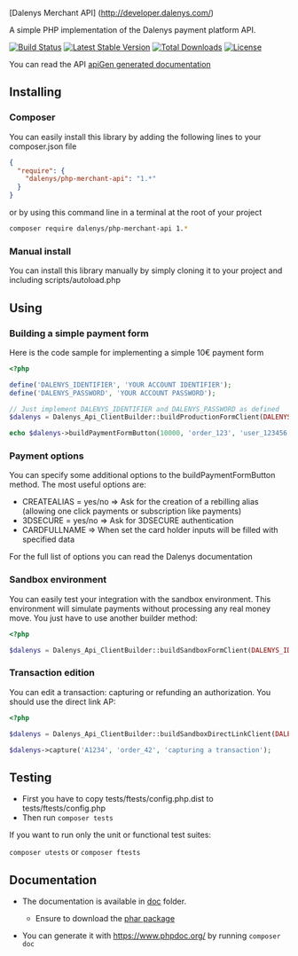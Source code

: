[Dalenys Merchant API] (http://developer.dalenys.com/)

A simple PHP implementation of the Dalenys payment platform API.

[![Build Status](https://travis-ci.org/dalenys/php-merchant-api.svg?branch=master)](https://travis-ci.org/dalenys/php-merchant-api)
[![Latest Stable Version](https://poser.pugx.org/dalenys/php-merchant-api/v/stable)](https://packagist.org/packages/dalenys/php-merchant-api) 
[![Total Downloads](https://poser.pugx.org/dalenys/php-merchant-api/downloads)](https://packagist.org/packages/dalenys/php-merchant-api) 
[![License](https://poser.pugx.org/dalenys/php-merchant-api/license)](https://packagist.org/packages/dalenys/php-merchant-api)


You can read the API [apiGen generated documentation](https://codedoc.pub/dalenys/php-merchant-api/master/index.html)  


## Installing

### Composer
You can easily install this library by adding the following lines to your composer.json file

```json
{
  "require": {
    "dalenys/php-merchant-api": "1.*"
  }
}
```

or by using this command line in a terminal at the root of your project

```bash
composer require dalenys/php-merchant-api 1.*
```

### Manual install
You can install this library manually by simply cloning it to your project and including scripts/autoload.php


## Using
 
### Building a simple payment form

Here is the code sample for implementing a simple 10€ payment form

```php
<?php

define('DALENYS_IDENTIFIER', 'YOUR ACCOUNT IDENTIFIER');
define('DALENYS_PASSWORD', 'YOUR ACCOUNT PASSWORD');

// Just implement DALENYS_IDENTIFIER and DALENYS_PASSWORD as defined
$dalenys = Dalenys_Api_ClientBuilder::buildProductionFormClient(DALENYS_IDENTIFIER, DALENYS_PASSWORD);

echo $dalenys->buildPaymentFormButton(10000, 'order_123', 'user_123456', 'Payment sample');
```

### Payment options
You can specify some additional options to the buildPaymentFormButton method.
The most useful options are:
- CREATEALIAS = yes/no => Ask for the creation of a rebilling alias (allowing one click payments or subscription like payments)
- 3DSECURE = yes/no => Ask for 3DSECURE authentication
- CARDFULLNAME => When set the card holder inputs will be filled with specified data

For the full list of options you can read the Dalenys documentation

### Sandbox environment
You can easily test your integration with the sandbox environment. This environment will simulate payments without processing any real money move.
You just have to use another builder method:

```php
<?php

$dalenys = Dalenys_Api_ClientBuilder::buildSandboxFormClient(DALENYS_IDENTIFIER, DALENYS_PASSWORD);
```

### Transaction edition
You can edit a transaction: capturing or refunding an authorization.
You should use the direct link AP:

```php
<?php

$dalenys = Dalenys_Api_ClientBuilder::buildSandboxDirectLinkClient(DALENYS_IDENTIFIER, DALENYS_PASSWORD);

$dalenys->capture('A1234', 'order_42', 'capturing a transaction');
```

## Testing

- First you have to copy tests/ftests/config.php.dist to tests/ftests/config.php
- Then run `composer tests`

If you want to run only the unit or functional test suites:

`composer utests` or `composer ftests`

## Documentation

- The documentation is available in [doc](doc) folder.
    - Ensure to download the [phar package](http://www.phpdoc.org/phpDocumentor.phar)

- You can generate it with https://www.phpdoc.org/ by running `composer doc`
